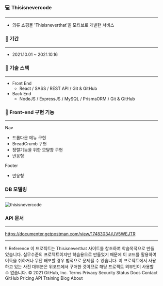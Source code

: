 ### 💻 Thisisnevercode
---
- 의류 쇼핑몰 'Thisisneverthat'을 모티브로 개발한 서비스

### 📆 기간
---
- 2021.10.01 ~ 2021.10.16

### 📗 기술 스택
---
- Front End
    - React / SASS / REST API / Git & GitHub
- Back End
    - NodeJS / ExpressJS / MySQL / PrismaORM / Git & GitHub

### 🌈 Front-end 구현 기능
---

Nav
- 드롭다운 메뉴 구현
- BreadCrumb 구현
- 정렬기능을 위한 모댤창 구현
- 반응형

Footer
- 반응형

### DB 모델링
---
![thisisnevercode](https://user-images.githubusercontent.com/81890292/137630227-ce64a667-bb65-4a43-8b04-dba5f07a4f87.png)

### API 문서
---
https://documenter.getpostman.com/view/17483034/UV5WEJTR

---

‼️ Reference
이 프로젝트는 Thisisneverthat 사이트를 참조하여 학습목적으로 만들었습니다.
실무수준의 프로젝트이지만 학습용으로 만들었기 때문에 이 코드를 활용하여 이득을 취하거나 무단 배포할 경우 법적으로 문제될 수 있습니다.
이 프로젝트에서 사용하고 있는 사진 대부분은 위코드에서 구매한 것이므로 해당 프로젝트 외부인이 사용할 수 없습니다.
© 2021 GitHub, Inc.
Terms
Privacy
Security
Status
Docs
Contact GitHub
Pricing
API
Training
Blog
About
